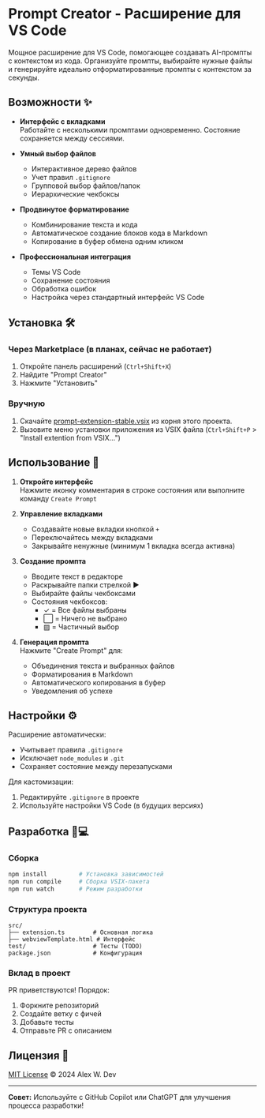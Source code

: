 # Prompt Creator - Расширение для VS Code

Мощное расширение для VS Code, помогающее создавать AI-промпты с контекстом из кода. Организуйте промпты, выбирайте нужные файлы и генерируйте идеально отформатированные промпты с контекстом за секунды.

## Возможности ✨

- **Интерфейс с вкладками**  
  Работайте с несколькими промптами одновременно. Состояние сохраняется между сессиями.

- **Умный выбор файлов**  
  - Интерактивное дерево файлов
  - Учет правил `.gitignore`
  - Групповой выбор файлов/папок
  - Иерархические чекбоксы

- **Продвинутое форматирование**  
  - Комбинирование текста и кода
  - Автоматическое создание блоков кода в Markdown
  - Копирование в буфер обмена одним кликом

- **Профессиональная интеграция**  
  - Темы VS Code
  - Сохранение состояния
  - Обработка ошибок
  - Настройка через стандартный интерфейс VS Code

## Установка 🛠️

### Через Marketplace (в планах, сейчас не работает)
1. Откройте панель расширений (`Ctrl+Shift+X`)
2. Найдите "Prompt Creator"
3. Нажмите "Установить"

### Вручную
1. Скачайте [prompt-extension-stable.vsix](https://github.com/alex-w-dev/prompt-creator-vs/raw/refs/heads/master/prompt-extension-stable.vsix) из корня этого проекта.
2. Вызовите меню установки приложения из VSIX файла (`Ctrl+Shift+P` > "Install extention from VSIX...") 

## Использование 📖

1. **Откройте интерфейс**  
   Нажмите иконку комментария в строке состояния или выполните команду `Create Prompt`

2. **Управление вкладками**  
   - Создавайте новые вкладки кнопкой `+`
   - Переключайтесь между вкладками
   - Закрывайте ненужные (минимум 1 вкладка всегда активна)

3. **Создание промпта**  
   - Вводите текст в редакторе
   - Раскрывайте папки стрелкой ▶
   - Выбирайте файлы чекбоксами
   - Состояния чекбоксов:
     - ✓ = Все файлы выбраны
     - ⬜ = Ничего не выбрано
     - ▨ = Частичный выбор

4. **Генерация промпта**  
   Нажмите "Create Prompt" для:
   - Объединения текста и выбранных файлов
   - Форматирования в Markdown
   - Автоматического копирования в буфер
   - Уведомления об успехе

## Настройки ⚙️

Расширение автоматически:
- Учитывает правила `.gitignore`
- Исключает `node_modules` и `.git`
- Сохраняет состояние между перезапусками

Для кастомизации:
1. Редактируйте `.gitignore` в проекте
2. Используйте настройки VS Code (в будущих версиях)

## Разработка 🧑💻

### Сборка
```bash
npm install         # Установка зависимостей
npm run compile     # Сборка VSIX-пакета
npm run watch       # Режим разработки
```

### Структура проекта
```
src/
├── extension.ts        # Основная логика
├── webviewTemplate.html # Интерфейс
test/                   # Тесты (TODO)
package.json            # Конфигурация
```

### Вклад в проект
PR приветствуются! Порядок:
1. Форкните репозиторий
2. Создайте ветку с фичей
3. Добавьте тесты
4. Отправьте PR с описанием

## Лицензия 📄
[MIT License](LICENSE.txt) © 2024 Alex W. Dev

---

**Совет:** Используйте с GitHub Copilot или ChatGPT для улучшения процесса разработки!